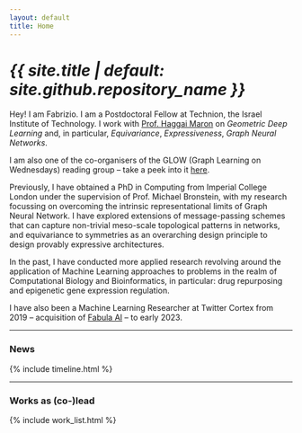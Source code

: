 ```yaml
---
layout: default
title: Home
---
```


# _{{ site.title | default: site.github.repository_name }}_

Hey! I am Fabrizio. I am a Postdoctoral Fellow at Technion, the Israel Institute of Technology. I work with [Prof. Haggai Maron](https://haggaim.github.io/) on _Geometric Deep Learning_ and, in particular, _Equivariance_, _Expressiveness_, _Graph Neural Networks_.

I am also one of the co-organisers of the GLOW (Graph Learning on Wednesdays) reading group – take a peek into it [here](https://sites.google.com/view/graph-learning-on-weds).

Previously, I have obtained a PhD in Computing from Imperial College London under the supervision of Prof. Michael Bronstein, with my research focussing on overcoming the intrinsic representational limits of Graph Neural Network. I have explored extensions of message-passing schemes that can capture non-trivial meso-scale topological patterns in networks, and equivariance to symmetries as an overarching design principle to design provably expressive architectures.

In the past, I have conducted more applied research revolving around the application of Machine Learning approaches to problems in the realm of Computational Biology and Bioinformatics, in particular: drug repurposing and epigenetic gene expression regulation.

I have also been a Machine Learning Researcher at Twitter Cortex from 2019 – acquisition of [Fabula AI](https://en.wikipedia.org/wiki/Fabula_AI) – to early 2023.

<hr>

### News

{% include timeline.html %}

<hr>

### Works as (co-)lead

{% include work_list.html %}
